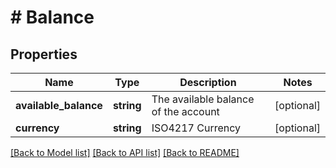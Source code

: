 # # Balance

## Properties

Name | Type | Description | Notes
------------ | ------------- | ------------- | -------------
**available_balance** | **string** | The available balance of the account | [optional]
**currency** | **string** | ISO4217 Currency | [optional]

[[Back to Model list]](../../README.md#models) [[Back to API list]](../../README.md#endpoints) [[Back to README]](../../README.md)
